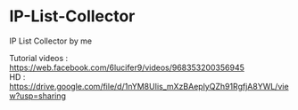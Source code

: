 # IP-List-Collector
IP List Collector by me

Tutorial videos : https://web.facebook.com/6lucifer9/videos/968353200356945 <br>
HD : https://drive.google.com/file/d/1nYM8UIis_mXzBAeplyQZh91RgfjA8YWL/view?usp=sharing
